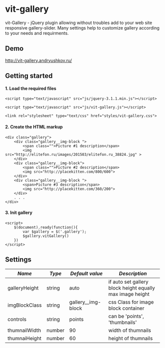 
# vit-gallery

vit-Gallery - jQuery plugin allowing without troubles add to your web site responsive gallery-slider. Many settings help to customize gallery according to your needs and requirments.

## Demo

<http://vit-gallery.andryushkov.ru/>

## Getting started

#### 1. Load the required files 
```
<script type="text/javascript" src="js/jquery-3.1.1.min.js"></script> 

<script type="text/javascript" src="js/vit-gallery.js"></script>

<link rel="stylesheet" type="text/css" href="styles/vit-gallery.css">
```
#### 2. Create the HTML markup
```
<div class="gallery">
    <div class="gallery__img-block ">
        <span class="">Picture #1 description</span>
        <img src="http://elitefon.ru/images/201503/elitefon.ru_38824.jpg" >
    </div>
    <div class="gallery__img-block">
        <span class="">Picture #2 description</span>
        <img src="http://placekitten.com/800/600">
    </div>
    <div class="gallery__img-block ">
        <span>Picture #3 description</span>
        <img src="http://placekitten.com/360/200">
    </div>
    . . .
</div>
```
#### 3. Init gallery 
```
<script>  
    $(document).ready(function(){
        var $gallery = $('.gallery');
        $gallery.vitGallery()
    })  
</script>
```

## Settings
*Name*  | *Type* | *Default value* | *Description*
--------|--------|-----------------|---------------------
galleryHeight | string | auto | if auto set gallery block height equally max image height
imgBlockClass | string | gallery__img-block | css Class for image block container
controls | string | points | can be 'points', 'thumbnails'
thumnailWidth | number | 90 | width of thumnails
thumnaiHeight | number | 60 | height of thumnails
